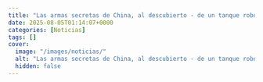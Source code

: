 ```yaml
---
title: "Las armas secretas de China, al descubierto - de un tanque robot con gran potencia de fuego a enjambres de drones bomba"
date: 2025-08-05T01:14:07+0000
categories: [Noticias]
tags: []
cover:
  image: "/images/noticias/"
  alt: "Las armas secretas de China, al descubierto - de un tanque robot con gran potencia de fuego a enjambres de drones bomba"
  hidden: false
---
```



